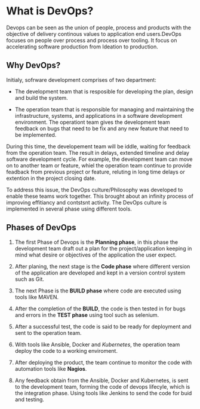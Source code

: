 # What is DevOps?

Devops can be seen as the union of people, process and products with the objective of delivery continous values to application end users.DevOps focuses  on people over process and process over tooling. It focus on accelerating software production from Ideation to production.

## Why DevOps?

 Initialy, sofrware development comprises of two department:

- The development team that is resposible for developing the plan, design and build the system. 
  
- The operation team that is responsible for managing and maintaining the infrastructure, systems, and applications in a software development environment. The operationt team gives the development team feedback on bugs that need to be fix and any new feature that need to be implemented.
  
During this time, the developement team will be iddle, waiting for feedback from the operation team. The result in delays, extended timeline and delay software development cycle. For example, the development team can move on to another team or feature, whiel the operation team continue to provide feadback from previous project or feature, reluting in long time delays or extention in the project closing date. 

To address this issue, the DevOps culture/Philosophy was developed to enable these teams work together. This brought about an infinity process of improving effitiancy and contstsnt activity.
The DevOps culture is implemented in several phase using different tools.

## Phases of DevOps

1. The first Phase of  Devops is the **Planning phase**, in this phase the development team draft out a plan for the project/application keeping in mind what  desire or objectives  of the application the user expect.

2. After planing, the next stage is the **Code phase** where different version of the application are developed and kept in a version control system such as Git. 
3. The next Phase is the **BUILD phase** where code are executed using tools like MAVEN.
4. After the completion of the **BUILD**, the code is then tested in for bugs and errors in the **TEST phase** using tool such as selenium.
5. After a successful test, the code is said to be ready for deployment and sent to the operation team.  
6. With   tools like Ansible, Docker and *Kubernetes*, the operation team deploy the code to a working enviroment. 
7. After deploying the product, the team continue to monitor the code  with automation tools like **Nagios**. 
8. Any feedback obtain from the Ansible, Docker and Kubernetes, is sent to the development team, forming the code of devops lifecyle, which is the integration phase. Using tools like Jenkins to send the code for buid and testing. 

